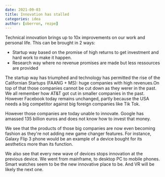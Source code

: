 ```yaml
---
date: 2021-09-03
title: Innovation has stalled
categories: idea
author: [oberron, rezpe]
---
```


Technical innovation brings up to 10x improvements on our work and personal life. This can be brought in 2 ways:
- Startup way based on the promise of high returns to get investment and hard work to make it happen.
- Research way where no revenue promises are made but less ressources are provided

The startup way has triumphed and technology has permitted the rise of the Californian Startups (FAANG + MS): huge companies with high revenues.On top of that those companies cannot be cut down as they werer in the past.
We all remember how AT&T got cut in smaller companies in the past. However Facebook today remains unchanged, partly because the USA needs a big competitor against big foreign companies like Tik Tok.

However those companies are today unable to innovate. Google has amassed 135 billion euros and does not know how to invest that money. 

We see that the products of those big companies are now even becoming fashion as they're not adding new game changer features. For instance, Galaxy Flip 3 phone would be an example of a device bought for its aesthetics more than its function.

We also see that every new wave of devices stops innovation at the previous device. We went from mainframe, to desktop PC to mobile phones. Smart watches seem to be the new innovative place to be. And VR will be likely the next one.